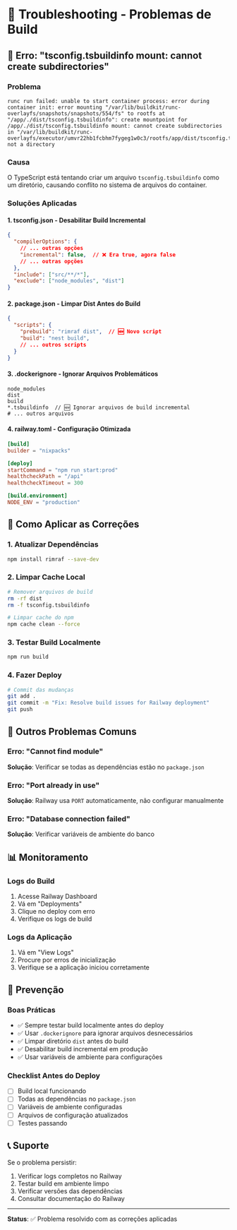 # 🔧 Troubleshooting - Problemas de Build

## 🚨 Erro: "tsconfig.tsbuildinfo mount: cannot create subdirectories"

### Problema
```
runc run failed: unable to start container process: error during container init: error mounting "/var/lib/buildkit/runc-overlayfs/snapshots/snapshots/554/fs" to rootfs at "/app/./dist/tsconfig.tsbuildinfo": create mountpoint for /app/./dist/tsconfig.tsbuildinfo mount: cannot create subdirectories in "/var/lib/buildkit/runc-overlayfs/executor/umvr22hb1fcbhm7fygeg1w0c3/rootfs/app/dist/tsconfig.tsbuildinfo": not a directory
```

### Causa
O TypeScript está tentando criar um arquivo `tsconfig.tsbuildinfo` como um diretório, causando conflito no sistema de arquivos do container.

### Soluções Aplicadas

#### 1. **tsconfig.json** - Desabilitar Build Incremental
```json
{
  "compilerOptions": {
    // ... outras opções
    "incremental": false,  // ❌ Era true, agora false
    // ... outras opções
  },
  "include": ["src/**/*"],
  "exclude": ["node_modules", "dist"]
}
```

#### 2. **package.json** - Limpar Dist Antes do Build
```json
{
  "scripts": {
    "prebuild": "rimraf dist",  // 🆕 Novo script
    "build": "nest build",
    // ... outros scripts
  }
}
```

#### 3. **.dockerignore** - Ignorar Arquivos Problemáticos
```
node_modules
dist
build
*.tsbuildinfo  // 🆕 Ignorar arquivos de build incremental
# ... outros arquivos
```

#### 4. **railway.toml** - Configuração Otimizada
```toml
[build]
builder = "nixpacks"

[deploy]
startCommand = "npm run start:prod"
healthcheckPath = "/api"
healthcheckTimeout = 300

[build.environment]
NODE_ENV = "production"
```

## 🔄 Como Aplicar as Correções

### 1. Atualizar Dependências
```bash
npm install rimraf --save-dev
```

### 2. Limpar Cache Local
```bash
# Remover arquivos de build
rm -rf dist
rm -f tsconfig.tsbuildinfo

# Limpar cache do npm
npm cache clean --force
```

### 3. Testar Build Localmente
```bash
npm run build
```

### 4. Fazer Deploy
```bash
# Commit das mudanças
git add .
git commit -m "Fix: Resolve build issues for Railway deployment"
git push
```

## 🚨 Outros Problemas Comuns

### Erro: "Cannot find module"
**Solução**: Verificar se todas as dependências estão no `package.json`

### Erro: "Port already in use"
**Solução**: Railway usa `PORT` automaticamente, não configurar manualmente

### Erro: "Database connection failed"
**Solução**: Verificar variáveis de ambiente do banco

## 📊 Monitoramento

### Logs do Build
1. Acesse Railway Dashboard
2. Vá em "Deployments"
3. Clique no deploy com erro
4. Verifique os logs de build

### Logs da Aplicação
1. Vá em "View Logs"
2. Procure por erros de inicialização
3. Verifique se a aplicação iniciou corretamente

## 🎯 Prevenção

### Boas Práticas
- ✅ Sempre testar build localmente antes do deploy
- ✅ Usar `.dockerignore` para ignorar arquivos desnecessários
- ✅ Limpar diretório `dist` antes do build
- ✅ Desabilitar build incremental em produção
- ✅ Usar variáveis de ambiente para configurações

### Checklist Antes do Deploy
- [ ] Build local funcionando
- [ ] Todas as dependências no `package.json`
- [ ] Variáveis de ambiente configuradas
- [ ] Arquivos de configuração atualizados
- [ ] Testes passando

## 📞 Suporte

Se o problema persistir:
1. Verificar logs completos no Railway
2. Testar build em ambiente limpo
3. Verificar versões das dependências
4. Consultar documentação do Railway

---

**Status**: ✅ Problema resolvido com as correções aplicadas 